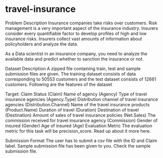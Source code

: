# travel-insurance
Problem Description
Insurance companies take risks over customers. Risk management is a very important aspect of the insurance industry. Insurers consider every quantifiable factor to develop profiles of high and low insurance risks. Insurers collect vast amounts of information about policyholders and analyze the data.

As a Data scientist in an insurance company, you need to analyze the available data and predict whether to sanction the insurance or not.

Dataset Description
A zipped file containing train, test and sample submission files are given. The training dataset consists of data corresponding to 50553 customers and the test dataset consists of 12661 customers. Following are the features of the dataset

Target: Claim Status (Claim)
Name of agency (Agency)
Type of travel insurance agencies (Agency.Type)
Distribution channel of travel insurance agencies (Distribution.Channel)
Name of the travel insurance products (Product.Name)
Duration of travel (Duration)
Destination of travel (Destination)
Amount of sales of travel insurance policies (Net.Sales)
The commission received for travel insurance agency (Commission)
Gender of insured (Gender)
Age of insured (Age)
Evaluation Metric
The evaluation metric for this task will be precision_score. Read up about it more here.

Submission Format
The user has to submit a csv file with the ID and Claim label. Sample submission file has been given to you. Check the sample submission file.
